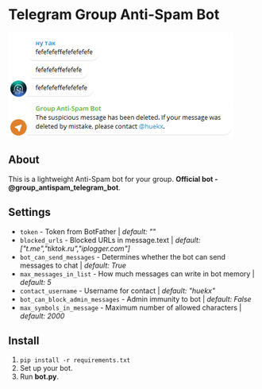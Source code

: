 # Telegram Group Anti-Spam Bot
![Demo 1](demo/bot_demostrating1.png)
## About
This is a lightweight Anti-Spam bot for your group. **Official bot - @group_antispam_telegram_bot**.
## Settings
- `token` - Token from BotFather | *default: ""*
- `blocked_urls` - Blocked URLs in message.text |                                  *default: ["t.me","tiktok.ru","iplogger.com"]*
- `bot_can_send_messages` - Determines whether the bot can send messages to chat | *default: True*
- `max_messages_in_list` - How much messages can write in bot memory |            *default: 5*
- `contact_username` - Username for contact | *default: "huekx"*
- `bot_can_block_admin_messages` - Admin immunity to bot | *default: False*
- `max_symbols_in_message` - Maximum number of allowed characters | *default: 2000*
## Install
1. `pip install -r requirements.txt`
2. Set up your bot.
3. Run **bot.py**.
